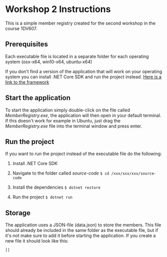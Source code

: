 # Workshop 2 Instructions

This is a simple member registry created for the second workshop in the course 1DV607.

## Prerequisites

Each executable file is located in a separate folder for each operating system (osx-x64, win10-x64, ubuntu-x64)

If you don't find a version of the application that will work on your operating system you can install .NET Core SDK and run the project instead. [Here is a link to the framework](https://www.microsoft.com/net/download)

## Start the application

To start the application simply double-click on the file called *MemberRegistry.exe*, the application will then open in your default terminal. If this doesn't work for example in Ubuntu, just drag the *MemberRegistry.exe* file into the terminal window and press enter.

## Run the project

If you want to run the project instead of the executable file do the following:

1. Install .NET Core SDK

2. Navigate to the folder called *source-code*
`$ cd /xxx/xxx/xxx/source-code`

3. Install the dependencies
`$ dotnet restore`

4. Run the project
`$ dotnet run`

## Storage

The application uses a JSON-file (data.json) to store the members. This file should already be included in the same folder as the executable file, but if it's not make sure to add it before starting the application. If you create a new file it should look like this:

```
[]
```
